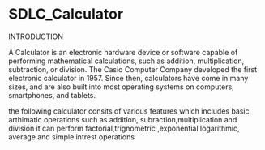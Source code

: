 # SDLC_Calculator

INTRODUCTION
	
  A Calculator is an electronic hardware device or software capable of performing mathematical calculations, such as addition, multiplication, subtraction, or division. The Casio Computer Company developed the first electronic calculator in 1957. Since then, calculators have come in many sizes, and are also built into most operating systems on computers, smartphones, and tablets. 
   
   the following calculator consits of various features which includes basic arthimatic operations such as addition, subraction,multiplication and division 
   it can perform factorial,trignometric ,exponential,logarithmic, average and simple intrest operations
